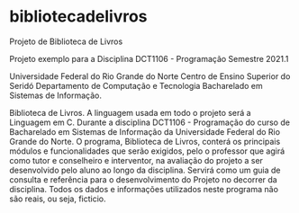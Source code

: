 # bibliotecadelivros
Projeto de Biblioteca de Livros

Projeto exemplo para a Disciplina DCT1106 - Programação Semestre 2021.1

Universidade Federal do Rio Grande do Norte 
Centro de Ensino Superior do Seridó 
Departamento de Computação e Tecnologia Bacharelado em Sistemas de Informação.

Biblioteca de Livros.
A linguagem usada em todo o projeto será a Linguagem em C. Durante a disciplina DCT1106 - Programação do curso de Bacharelado em Sistemas de Informação da Universidade Federal do Rio Grande do Norte. O programa, Biblioteca de Livros, conterá os principais módulos e funcionalidades que serão exigidos, pelo o professor que agirá como tutor e conselheiro e interventor, na avaliação do projeto a ser desenvolvido pelo aluno ao longo da disciplina. Servirá como um guia de consulta e referência para o desenvolvimento do Projeto no decorrer da disciplina. Todos os dados e informações utilizados neste programa não são reais, ou seja, ficticio.
